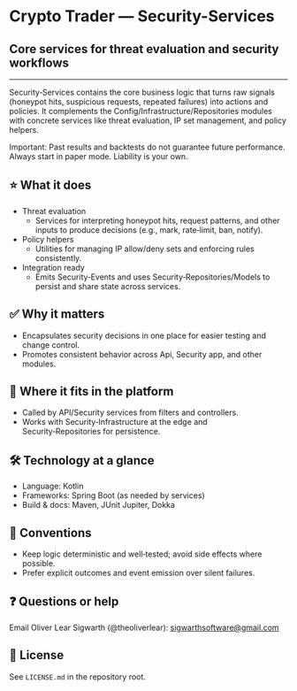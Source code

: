 # Crypto Trader — Security-Services
## Core services for threat evaluation and security workflows

---

Security‑Services contains the core business logic that turns raw signals
(honeypot hits, suspicious requests, repeated failures) into actions and
policies. It complements the Config/Infrastructure/Repositories modules with
concrete services like threat evaluation, IP set management, and policy helpers.

Important: Past results and backtests do not guarantee future performance.
Always start in paper mode. Liability is your own.

## ⭐️ What it does
- Threat evaluation
  - Services for interpreting honeypot hits, request patterns, and other inputs
    to produce decisions (e.g., mark, rate‑limit, ban, notify).
- Policy helpers
  - Utilities for managing IP allow/deny sets and enforcing rules consistently.
- Integration ready
  - Emits Security‑Events and uses Security‑Repositories/Models to persist and
    share state across services.

## ✅ Why it matters
- Encapsulates security decisions in one place for easier testing and change
  control.
- Promotes consistent behavior across Api, Security app, and other modules.

## 🔗 Where it fits in the platform
- Called by API/Security services from filters and controllers.
- Works with Security‑Infrastructure at the edge and Security‑Repositories for
  persistence.

## 🛠️ Technology at a glance
- Language: Kotlin
- Frameworks: Spring Boot (as needed by services)
- Build & docs: Maven, JUnit Jupiter, Dokka

## 📝 Conventions
- Keep logic deterministic and well‑tested; avoid side effects where possible.
- Prefer explicit outcomes and event emission over silent failures.

## ❓ Questions or help
Email Oliver Lear Sigwarth (@theoliverlear): sigwarthsoftware@gmail.com

## 📄 License
See `LICENSE.md` in the repository root.
